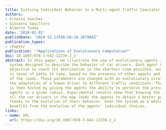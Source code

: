 ```yaml
---
title: Evolving Individual Behavior in a Multi-agent Traffic Simulator
authors:
- Ernesto Sanchez
- Giovanni Squillero
- Alberto Tonda
date: '2010-01-01'
publishDate: '2024-12-13T08:56:18.267994Z'
publication_types:
- chapter
publication: '*Applications of Evolutionary Computation*'
doi: 10.1007/978-3-642-12239-2_2
abstract: In this paper, we illustrate the use of evolutionary agents in a multi-agent
  system designed to describe the behavior of car drivers. Each agent has the selfish
  objective to reach its destination in the shortest time possible, and a preference
  in terms of paths to take, based on the presence of other agents and on the width
  of the roads. Those parameters are changed with an evolutionary strategy, to mimic
  the adaptation of a human driver to different traffic conditions. The system proposed
  is then tested by giving the agents the ability to perceive the presence of other
  agents in a given radius. Experimental results show that knowing the position of
  all the car drivers in the map leads the agents to obtain a better performance,
  thanks to the evolution of their behavior. Even the system as a whole gains some
  benefits from the evolution of the agents' individual choices.
links:
- name: URL
  url: https://doi.org/10.1007/978-3-642-12239-2_2
---
```

